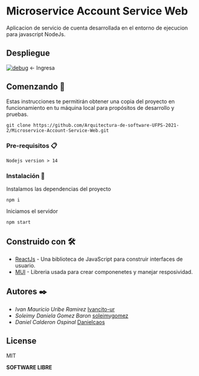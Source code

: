 # Microservice Account Service Web

Aplicacion de servicio de cuenta desarrollada en el entorno de ejecucion para javascript NodeJs.

## Despliegue

[![debug](https://img.icons8.com/office/42/react.png)](http://52.90.33.232/) <- Ingresa

## Comenzando 🚀

Estas instrucciones te permitirán obtener una copia del proyecto en funcionamiento en tu máquina local para propósitos de desarrollo y pruebas.
```
git clone https://github.com/Arquitectura-de-software-UFPS-2021-2/Microservice-Account-Service-Web.git
```
### Pre-requisitos 📋

```
Nodejs version > 14
```

### Instalación 🔧

Instalamos las dependencias del proyecto
```
npm i
```
Iniciamos el servidor
```
npm start
```
## Construido con 🛠️

* [ReactJs](https://es.reactjs.org/docs/getting-started.html) - Una biblioteca de JavaScript para construir interfaces de usuario.
* [MUI](https://mui.com/) - Libreria usada para crear componenetes y manejar resposividad.

## Autores ✒️

* *Ivan Mauricio Uribe Ramirez*  [Ivancito-ur](https://github.com/Ivancito-ur)
* *Soleimy Daniela Gomez Baron*  [soleimygomez](https://github.com/soleimygomez)
* *Daniel Calderon Ospinal*  [Danielcaos](https://github.com/Danielcaos)

## License

MIT

**SOFTWARE LIBRE**
